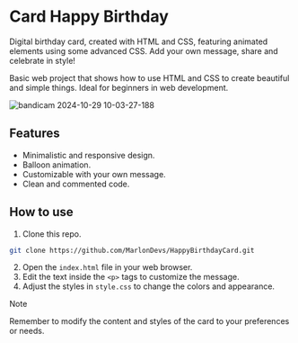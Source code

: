 # Card Happy Birthday
Digital birthday card, created with HTML and CSS, featuring animated elements using some advanced CSS. Add your own message, share and celebrate in style!

Basic web project that shows how to use HTML and CSS to create beautiful and simple things. Ideal for beginners in web development.

![bandicam 2024-10-29 10-03-27-188](https://github.com/user-attachments/assets/4471dbb5-1305-4876-aec4-b9467482fb69)

## Features
* Minimalistic and responsive design.
* Balloon animation.
* Customizable with your own message.
* Clean and commented code.

## How to use
1. Clone this repo.
```bash
git clone https://github.com/MarlonDevs/HappyBirthdayCard.git
```
2. Open the `index.html` file in your web browser.
3. Edit the text inside the `<p>` tags to customize the message.
4. Adjust the styles in `style.css` to change the colors and appearance.

> [!NOTE]
> Remember to modify the content and styles of the card to your preferences or needs.
